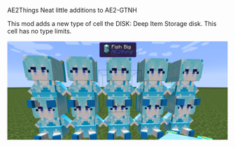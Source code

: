 AE2Things
Neat little additions to AE2-GTNH

This mod adds a new type of cell the DISK: Deep Item Storage disk. This cell has no type limits.

![fishbig.png](fishbig.png)
